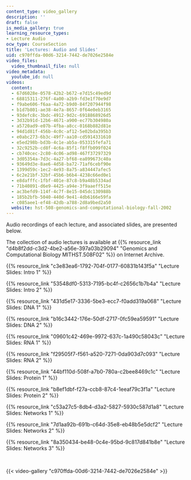 ```yaml
---
content_type: video_gallery
description: ''
draft: false
is_media_gallery: true
learning_resource_types:
- Lecture Audio
ocw_type: CourseSection
title: 'Lectures: Audio and Slides'
uid: c970ffda-00d6-3214-7442-de7026e2584e
video_files:
  video_thumbnail_file: null
video_metadata:
  youtube_id: null
videos:
  content:
  - 67d6028e-0578-42b2-b672-e7d15c49ed9d
  - 68815311-276f-4a00-a2b9-fd3e1f70e9d7
  - f9abe606-f6aa-4a72-b9d0-84f207944f98
  - b1d7b801-ae38-4e7a-8657-0f64e0eb3165
  - 93defc8c-3bdc-4912-9d2c-6918868926d5
  - 3d32b91d-12b6-4671-a900-ec77b304980a
  - a5720ad9-e07b-4fba-a8cc-0168b882d81e
  - 94d1d81f-456b-4c0c-af12-5e02bda395b3
  - e0abc273-6b3c-49f7-aa10-cd5914331610
  - e5ed298b-bd3b-4c1e-ab5a-053315fefa71
  - 32c9252b-cd8f-4c6a-85f1-f8ffb099f024
  - cb740cec-2c80-4c06-ad98-467f37297329
  - 3d05354a-7d3c-4a27-bf68-ea899673c40a
  - 93649d3e-8ae6-4d58-ba72-71af6cebf90e
  - 1399d59c-1ec2-4e93-8a75-a834447afec5
  - 6c2e21bf-32bf-45b6-b6b4-4238c66ed0e1
  - e8dafffc-1fbf-401e-87c8-b9a48b5334ad
  - 71b40891-d6e9-4425-a94e-3f9aaeff515e
  - ac3befd9-114f-4c7f-8e15-045dc130988b
  - 185b2bfb-5040-440d-9e41-4db6166e59fa
  - c085aee1-ef48-42db-a788-2d8a9bed2a50
  website: hst-508-genomics-and-computational-biology-fall-2002
---
```

Audio recordings of each lecture, and associated slides, are presented below. 

The collection of audio lectures is available at {{% resource_link "d4b8f2dd-c3d2-4be2-a56e-397a03b29094" "Genomics and Computational Biology MITHST.508F02" %}} on Internet Archive. 

{{% resource_link "c3e83ea6-1792-704f-0177-60831b143f5a" "Lecture Slides: Intro 1" %}}

{{% resource_link "53548df0-5313-7195-bc4f-c2656c1b7b4a" "Lecture Slides: Intro 2" %}}

{{% resource_link "431d5e17-3336-5be3-ecc7-f0add319a068" "Lecture Slides: DNA 1" %}}

{{% resource_link "b16c3442-176e-50df-2717-0fc59ea59591" "Lecture Slides: DNA 2" %}}

{{% resource_link "09601c42-469e-9972-637c-1a490c58043c" "Lecture Slides: RNA 1" %}}

{{% resource_link "f29505f7-f561-a520-7271-0da903d7c093" "Lecture Slides: RNA 2" %}}

{{% resource_link "44bf110d-508f-a7b0-780a-c2bee8469c1c" "Lecture Slides: Protein 1" %}}

{{% resource_link "b8ef1dbf-f27a-ccb8-87c4-1eeaf79c3f1a" "Lecture Slides: Protein 2" %}}

{{% resource_link "c53a27c5-8db4-d3a2-5827-5930c587d1a8" "Lecture Slides: Networks 1" %}}

{{% resource_link "7d1aa92b-691b-c64d-35e8-eb48b5e5dcf2" "Lecture Slides: Networks 2" %}}

{{% resource_link "8a350434-be48-0c4e-95bd-9c817d841b8e" "Lecture Slides: Networks 3" %}}

 

{{< video-gallery "c970ffda-00d6-3214-7442-de7026e2584e" >}}